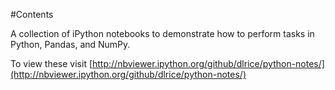 #Contents

A collection of iPython notebooks to demonstrate how to perform tasks in Python, Pandas, and NumPy. 

To view these visit [http://nbviewer.ipython.org/github/dlrice/python-notes/](http://nbviewer.ipython.org/github/dlrice/python-notes/)
